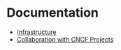 # Documentation

- [Infrastructure](./infrastructure/README.md)
- [Collaboration with CNCF Projects](./cncf-projects/README.md)